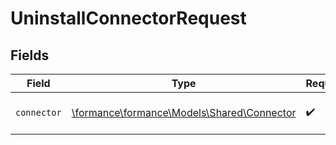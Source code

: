 # UninstallConnectorRequest


## Fields

| Field                                                                          | Type                                                                           | Required                                                                       | Description                                                                    |
| ------------------------------------------------------------------------------ | ------------------------------------------------------------------------------ | ------------------------------------------------------------------------------ | ------------------------------------------------------------------------------ |
| `connector`                                                                    | [\formance\formance\Models\Shared\Connector](../../models/shared/Connector.md) | :heavy_check_mark:                                                             | The name of the connector.                                                     |